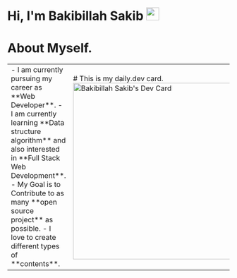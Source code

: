 # Hi, I'm Bakibillah Sakib <img src="https://github.com/sakibian/sakibian/blob/master/Assets/Hi.gif" width="29px">

# About Myself.
<table>
<tr>
  <td valign="center">
    - I am currently pursuing my career as **Web Developer**.
    - I am currently learning **Data structure algorithm** and also interested in **Full Stack Web Development**.
    - My Goal is to Contribute to as many **open source project** as possible.
    - I love to create different types of **contents**.
<td >
# This is my daily.dev card.
  <a href="https://app.daily.dev/sakibian"><img src="https://api.daily.dev/devcards/96f254b7cf174812bebccf03500479d5.png?r=zy2" width="400" alt="Bakibillah Sakib's Dev Card"/></a>
  </td>
</tr>
</table>
